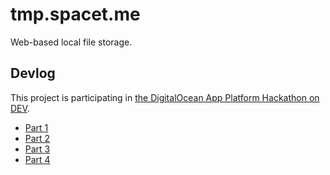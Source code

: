 # tmp.spacet.me

Web-based local file storage.

## Devlog

This project is participating in [the DigitalOcean App Platform Hackathon on DEV](https://dev.to/devteam/announcing-the-digitalocean-app-platform-hackathon-on-dev-2i1k).

- [Part 1](https://dev.to/dtinth/tmp-spacet-me-devlog-part-1-3bnb)
- [Part 2](https://dev.to/dtinth/tmp-spacet-me-devlog-part-2-34hi)
- [Part 3](https://dev.to/dtinth/tmp-spacet-me-devlog-part-3-3eb2)
- [Part 4](https://dev.to/dtinth/tmp-spacet-me-devlog-part-4-30k8)
